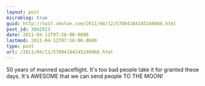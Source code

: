 ```yaml
---
layout: post
microblog: true
guid: http://twit.vmstan.com/2011/04/12/57804184145240066.html
post_id: 3042923
date: 2011-04-12T07:56:06-0600
lastmod: 2011-04-12T07:56:06-0600
type: post
url: /2011/04/12/57804184145240066.html
---
```

50 years of manned spaceflight. It's too bad people take it for granted these days. It's AWESOME that we can send people TO THE MOON!
